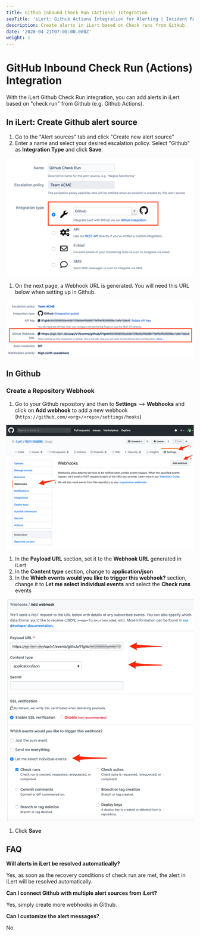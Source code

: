 ```yaml
---
title: Github Inbound Check Run (Actions) Integration
seoTitle: 'iLert: Github Actions Integration for Alerting | Incident Response | Uptime'
description: Create alerts in iLert based on Check runs from GitHub.
date: '2020-04-21T07:00:00.000Z'
weight: 1
---
```


# GitHub Inbound Check Run \(Actions\) Integration

With the iLert Github Check Run integration, you can add alerts in iLert based on "check run" from Github \(e.g. Github Actions\).

## In iLert: Create Github alert source <a id="create-alert-source"></a>

1. Go to the "Alert sources" tab and click "Create new alert source"
2. Enter a name and select your desired escalation policy. Select "Github" as **Integration Type** and click **Save**.

![](../../.gitbook/assets/ghch1.png)

1. On the next page, a Webhook URL is generated. You will need this URL below when setting up in Github.

![](../../.gitbook/assets/ghch2.png)

## In Github <a id="in-github"></a>

### Create a Repository Webhook

1. Go to your Github repository and then to **Settings** --&gt; **Webhooks** and click on **Add webhook** to add a new webhook \(`https://github.com/<org>/<repo>/settings/hooks`\)

![](../../.gitbook/assets/ghch3.png)

1. In the **Payload URL** section, set it to the **Webhook URL** generated in iLert
2. In the **Content type** section, change to **application/json**
3. In the **Which events would you like to trigger this webhook?** section, change it to **Let me select individual events** and select the **Check runs** events

![](../../.gitbook/assets/ghch4.png)

1. Click **Save**

## FAQ <a id="faq"></a>

**Will alerts in iLert be resolved automatically?**

Yes, as soon as the recovery conditions of check run are met, the alert in iLert will be resolved automatically.

**Can I connect Github with multiple alert sources from iLert?**

Yes, simply create more webhooks in Github.

**Can I customize the alert messages?**

No.

